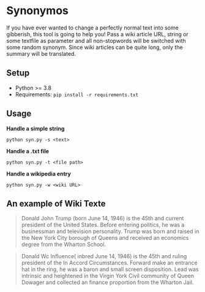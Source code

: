 # Synonymos

If you have ever wanted to change a perfectly normal text into some gibberish, this tool is going to help you!
Pass a wiki article URL, string or some textfile as parameter and all non-stopwords will be switched with some random synonym.
Since wiki articles can be quite long, only the summary will be translated.

## Setup
* Python >= 3.8 
* Requirements: `pip install -r requirements.txt`

## Usage
**Handle a simple string**
```
python syn.py -s <text>
```

**Handle a .txt file** 
```
python syn.py -t <file path>
```

**Handle a wikipedia entry** 
```
python syn.py -w <wiki URL>
```

## An example of Wiki Texte

> Donald John Trump (born June 14, 1946) is the 45th and current president of the United States.
Before entering politics, he was a businessman and television personality.
Trump was born and raised in the New York City borough of Queens and received an economics degree from the Wharton School.

> Donald Wc Influence( inbred June 14, 1946) is the 45th and ruling president of the In Accord Circumstances.
Forward make an entrance hat in the ring, he was a baron and small screen disposition.
Lead was intrinsic and heightened in the Virgin York Civil community of Queen Dowager and collected an finance proportion from the Wharton Jail.

